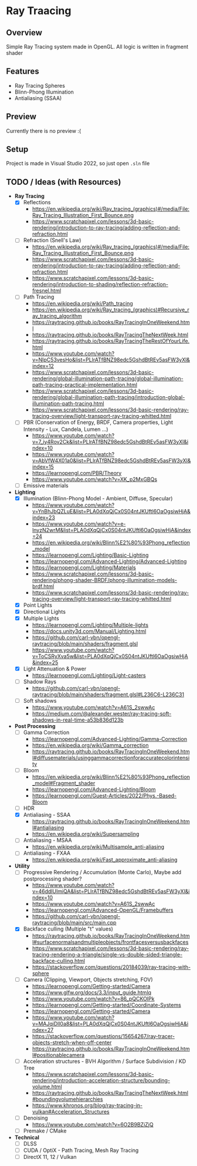 # Ray Traacing

## Overview
Simple Ray Tracing system made in OpenGL. All logic is written in fragment shader

## Features
- Ray Tracing Spheres
- Blinn-Phong Illumination
- Antialiasing (SSAA)

## Preview
Currently there is no preview :(

## Setup
Project is made in Visual Studio 2022, so just open ```.sln``` file

## TODO / Ideas (with Resources)
- **Ray Tracing**
  - [X] Reflections
	- https://en.wikipedia.org/wiki/Ray_tracing_(graphics)#/media/File:Ray_Tracing_Illustration_First_Bounce.png
	- https://www.scratchapixel.com/lessons/3d-basic-rendering/introduction-to-ray-tracing/adding-reflection-and-refraction.html
  - [ ] Refraction (Snell's Law)
	- https://en.wikipedia.org/wiki/Ray_tracing_(graphics)#/media/File:Ray_Tracing_Illustration_First_Bounce.png
	- https://www.scratchapixel.com/lessons/3d-basic-rendering/introduction-to-ray-tracing/adding-reflection-and-refraction.html
	- https://www.scratchapixel.com/lessons/3d-basic-rendering/introduction-to-shading/reflection-refraction-fresnel.html
  - [ ] Path Tracing
	- https://en.wikipedia.org/wiki/Path_tracing
	- https://en.wikipedia.org/wiki/Ray_tracing_(graphics)#Recursive_ray_tracing_algorithm
	- https://raytracing.github.io/books/RayTracingInOneWeekend.html
	- https://raytracing.github.io/books/RayTracingTheNextWeek.html
	- https://raytracing.github.io/books/RayTracingTheRestOfYourLife.html
	- https://www.youtube.com/watch?v=NIpC53vesHo&list=PLlrATfBNZ98edc5GshdBtREv5asFW3yXl&index=12
	- https://www.scratchapixel.com/lessons/3d-basic-rendering/global-illumination-path-tracing/global-illumination-path-tracing-practical-implementation.html
	- https://www.scratchapixel.com/lessons/3d-basic-rendering/global-illumination-path-tracing/introduction-global-illumination-path-tracing.html
	- https://www.scratchapixel.com/lessons/3d-basic-rendering/ray-tracing-overview/light-transport-ray-tracing-whitted.html
  - [ ] PBR (Conservation of Energy, BRDF, Camera properties, Light Intensity - Lux, Candela, Lumen ...)
    - https://www.youtube.com/watch?v=7_iy4Rov2Ck&list=PLlrATfBNZ98edc5GshdBtREv5asFW3yXl&index=10
	- https://www.youtube.com/watch?v=AbVfW4X01a0&list=PLlrATfBNZ98edc5GshdBtREv5asFW3yXl&index=15
	- https://learnopengl.com/PBR/Theory
	- https://www.youtube.com/watch?v=XK_p2MxGBQs
  - [ ] Emissive materials
- **Lighting**
  - [X] Illumination (Blinn-Phong Model - Ambient, Diffuse, Specular)
    - https://www.youtube.com/watch?v=YnBhJbQZLuE&list=PLA0dXqQjCx0S04ntJKUftl6OaOgsiwHjA&index=23
  	- https://www.youtube.com/watch?v=e-lnyzN2wrM&list=PLA0dXqQjCx0S04ntJKUftl6OaOgsiwHjA&index=24
  	- https://en.wikipedia.org/wiki/Blinn%E2%80%93Phong_reflection_model
  	- https://learnopengl.com/Lighting/Basic-Lighting
  	- https://learnopengl.com/Advanced-Lighting/Advanced-Lighting
  	- https://learnopengl.com/Lighting/Materials
  	- https://www.scratchapixel.com/lessons/3d-basic-rendering/phong-shader-BRDF/phong-illumination-models-brdf.html
	- https://www.scratchapixel.com/lessons/3d-basic-rendering/ray-tracing-overview/light-transport-ray-tracing-whitted.html
  - [X] Point Lights
  - [X] Directional Lights
  - [X] Multiple Lights
    - https://learnopengl.com/Lighting/Multiple-lights
	- https://docs.unity3d.com/Manual/Lighting.html
	- https://github.com/carl-vbn/opengl-raytracing/blob/main/shaders/fragment.glsl
	- https://www.youtube.com/watch?v=ToCSRyXva5w&list=PLA0dXqQjCx0S04ntJKUftl6OaOgsiwHjA&index=25
  - [X] Light Attenuation & Power
	- https://learnopengl.com/Lighting/Light-casters
  - [ ] Shadow Rays
	- https://github.com/carl-vbn/opengl-raytracing/blob/main/shaders/fragment.glsl#L236C6-L236C31
  - [ ] Soft shadows
	- https://www.youtube.com/watch?v=A61S_2swwAc
	- https://medium.com/@alexander.wester/ray-tracing-soft-shadows-in-real-time-a53b836d123b
- **Post Processing**
  - [ ] Gamma Correction
    - https://learnopengl.com/Advanced-Lighting/Gamma-Correction
  	- https://en.wikipedia.org/wiki/Gamma_correction
  	- https://raytracing.github.io/books/RayTracingInOneWeekend.html#diffusematerials/usinggammacorrectionforaccuratecolorintensity
  - [ ] Bloom
    - https://en.wikipedia.org/wiki/Blinn%E2%80%93Phong_reflection_model#Fragment_shader
    - https://learnopengl.com/Advanced-Lighting/Bloom
    - https://learnopengl.com/Guest-Articles/2022/Phys.-Based-Bloom
  - [ ] HDR
  - [X] Antialiasing - SSAA
    - https://raytracing.github.io/books/RayTracingInOneWeekend.html#antialiasing
	- https://en.wikipedia.org/wiki/Supersampling
  - [ ] Antialiasing - MSAA
	- https://en.wikipedia.org/wiki/Multisample_anti-aliasing
  - [ ] Antialiasing - FXAA
    - https://en.wikipedia.org/wiki/Fast_approximate_anti-aliasing
- **Utility**
  - [ ] Progressive Rendering / Accumulation (Monte Carlo), Maybe add postprocessing shader?
    - https://www.youtube.com/watch?v=46ddlUImiQA&list=PLlrATfBNZ98edc5GshdBtREv5asFW3yXl&index=10
  	- https://www.youtube.com/watch?v=A61S_2swwAc
  	- https://learnopengl.com/Advanced-OpenGL/Framebuffers
  	- https://github.com/carl-vbn/opengl-raytracing/blob/main/src/main.cpp
  - [X] Backface culling (Multiple "t" values)
    - https://raytracing.github.io/books/RayTracingInOneWeekend.html#surfacenormalsandmultipleobjects/frontfacesversusbackfaces
	- https://www.scratchapixel.com/lessons/3d-basic-rendering/ray-tracing-rendering-a-triangle/single-vs-double-sided-triangle-backface-culling.html
	- https://stackoverflow.com/questions/20184039/ray-tracing-with-sphere
  - [ ] Camera (Clipping, Viewport, Objects stretching, FOV)
  	- https://learnopengl.com/Getting-started/Camera
  	- https://www.glfw.org/docs/3.3/input_guide.htmlq
  	- https://www.youtube.com/watch?v=86_pQCKOIPk
  	- https://learnopengl.com/Getting-started/Coordinate-Systems
  	- https://learnopengl.com/Getting-started/Camera
  	- https://www.youtube.com/watch?v=MAJqiDll0a8&list=PLA0dXqQjCx0S04ntJKUftl6OaOgsiwHjA&index=27
	- https://stackoverflow.com/questions/15654267/ray-tracer-objects-stretch-when-off-center
	- https://raytracing.github.io/books/RayTracingInOneWeekend.html#positionablecamera
  - [ ] Acceleration structures - BVH Algorithm / Surface Subdivision / KD Tree
	- https://www.scratchapixel.com/lessons/3d-basic-rendering/introduction-acceleration-structure/bounding-volume.html
	- https://raytracing.github.io/books/RayTracingTheNextWeek.html#boundingvolumehierarchies
	- https://www.khronos.org/blog/ray-tracing-in-vulkan#Acceleration_Structures
  - [ ] Denoising
	- https://www.youtube.com/watch?v=6O2B9BZiZjQ
  - [ ] Premake / CMake
- **Technical**
  - [ ] DLSS
  - [ ] CUDA / OptiX - Path Tracing, Mesh Ray Tracing
  - [ ] DirectX 11, 12 / Vulkan